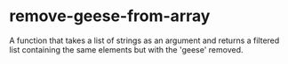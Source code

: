 # remove-geese-from-array
A function that takes a list of strings as an argument and returns a filtered list containing the same elements but with the 'geese' removed.
